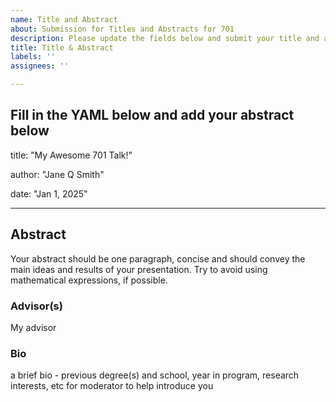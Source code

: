 ```yaml
---
name: Title and Abstract
about: Submission for Titles and Abstracts for 701
description: Please update the fields below and submit your title and abstracts for your 701 talk
title: Title & Abstract
labels: ''
assignees: ''

---
```


Fill in the YAML below and add your abstract below
---
title: "My Awesome 701 Talk!"

author: "Jane Q Smith"

date: "Jan 1, 2025"

---

## Abstract 

Your abstract should be one paragraph, concise and should convey the main ideas and results of your presentation.   Try to avoid using mathematical expressions, if possible.


### Advisor(s)

My advisor


### Bio

a brief bio - previous degree(s) and school, year in program, research interests, etc for moderator to help introduce you 

